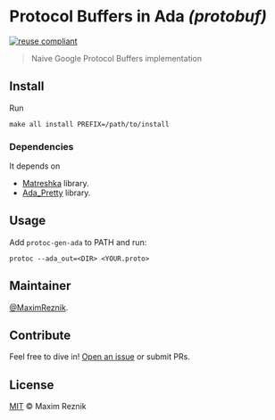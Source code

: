 Protocol Buffers in Ada _(protobuf)_
====================================

[![reuse compliant](https://img.shields.io/badge/reuse-compliant-green.svg)](https://reuse.software/)

> Naive Google Protocol Buffers implementation

## Install

Run
```
make all install PREFIX=/path/to/install
```

### Dependencies
It depends on
* [Matreshka](https://forge.ada-ru.org/matreshka) library.
* [Ada_Pretty](https://github.com/reznikmm/ada-pretty) library.

## Usage
Add `protoc-gen-ada` to PATH and run:
```
protoc --ada_out=<DIR> <YOUR.proto>
```

## Maintainer

[@MaximReznik](https://github.com/reznikmm).

## Contribute

Feel free to dive in!
[Open an issue](https://github.com/reznikmm/protobuf/issues/new) or submit PRs.

## License

[MIT](LICENSE) © Maxim Reznik

